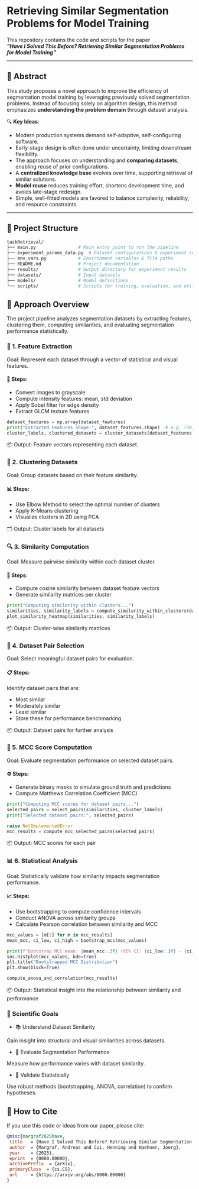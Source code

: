 # Retrieving Similar Segmentation Problems for Model Training

This repository contains the code and scripts for the paper  
**_"Have I Solved This Before? Retrieving Similar Segmentation Problems for Model Training"_**

---

## 🧾 Abstract

This study proposes a novel approach to improve the efficiency of segmentation model training by leveraging previously solved segmentation problems. Instead of focusing solely on algorithm design, this method emphasizes **understanding the problem domain** through dataset analysis.

🔍 **Key Ideas**:
- Modern production systems demand self-adaptive, self-configuring software.
- Early-stage design is often done under uncertainty, limiting downstream flexibility.
- The approach focuses on understanding and **comparing datasets**, enabling reuse of prior configurations.
- A **centralized knowledge base** evolves over time, supporting retrieval of similar solutions.
- **Model reuse** reduces training effort, shortens development time, and avoids late-stage redesign.
- Simple, well-fitted models are favored to balance complexity, reliability, and resource constraints.

---

## 📁 Project Structure

```bash
taskRetrieval/
├── main.py                # Main entry point to run the pipeline
├── experiment_params_data.py  # Dataset configurations & experiment settings
├── env_vars.py            # Environment variables & file paths
├── README.md              # Project documentation
├── results/               # Output directory for experiment results
├── datasets/              # Input datasets
├── models/                # Model definitions
└── scripts/               # Scripts for training, evaluation, and utilities
```

## 🚀 Approach Overview
The project pipeline analyzes segmentation datasets by extracting features, clustering them, computing similarities, and evaluating segmentation performance statistically.

### 🧩 1. Feature Extraction
Goal: Represent each dataset through a vector of statistical and visual features.

#### 🔧 Steps:
* Convert images to grayscale
* Compute intensity features: mean, std deviation
* Apply Sobel filter for edge density
* Extract GLCM texture features

```python
dataset_features = np.array(dataset_features)
print("Extracted Features Shape:", dataset_features.shape)  # e.g. (30, 5)
cluster_labels, clustered_datasets = cluster_datasets(dataset_features, dataset_names)
```

📦 Output: Feature vectors representing each dataset.

### 🧭 2. Clustering Datasets

Goal: Group datasets based on their feature similarity.

#### 📊 Steps:

* Use Elbow Method to select the optimal number of clusters
* Apply K-Means clustering
* Visualize clusters in 2D using PCA

🗂 Output: Cluster labels for all datasets

### 🔍 3. Similarity Computation
Goal: Measure pairwise similarity within each dataset cluster.


#### 📐 Steps:
* Compute cosine similarity between dataset feature vectors
* Generate similarity matrices per cluster

```python
print("Computing similarity within clusters...")
similarities, similarity_labels = compute_similarity_within_clusters(dataset_features, cluster_labels, clustered_datasets)
plot_similarity_heatmap(similarities, similarity_labels)
```
📦 Output: Cluster-wise similarity matrices

### 🤝 4. Dataset Pair Selection

Goal: Select meaningful dataset pairs for evaluation.

#### 📋 Steps:

Identify dataset pairs that are:
* Most similar
* Moderately similar
* Least similar
* Store these for performance benchmarking

📦 Output: Dataset pairs for further analysis

### 📏 5. MCC Score Computation
Goal: Evaluate segmentation performance on selected dataset pairs.

#### ⚙️ Steps:

* Generate binary masks to simulate ground truth and predictions
* Compute Matthews Correlation Coefficient (MCC)

```python
print("Computing MCC scores for dataset pairs...")
selected_pairs = select_pairs(similarities, cluster_labels)
print("Selected dataset pairs:", selected_pairs)

raise NotImplementedError
mcc_results = compute_mcc_selected_pairs(selected_pairs)
```

📦 Output: MCC scores for each pair

### 📊 6. Statistical Analysis
Goal: Statistically validate how similarity impacts segmentation performance.

#### 📈 Steps:

* Use bootstrapping to compute confidence intervals
* Conduct ANOVA across similarity groups
* Calculate Pearson correlation between similarity and MCC

```python
mcc_values = [m[2] for m in mcc_results]
mean_mcc, ci_low, ci_high = bootstrap_mcc(mcc_values)

print(f"Bootstrap MCC mean: {mean_mcc:.3f} (95% CI: {ci_low:.3f} - {ci_high:.3f})")
sns.histplot(mcc_values, kde=True)
plt.title("Bootstrapped MCC Distribution")
plt.show(block=True)

compute_anova_and_correlation(mcc_results)
```

📦 Output: Statistical insight into the relationship between similarity and performance

### 🎯 Scientific Goals

* 📚 Understand Dataset Similarity

Gain insight into structural and visual similarities across datasets.

* 🧪 Evaluate Segmentation Performance

Measure how performance varies with dataset similarity.

* 📐 Validate Statistically

Use robust methods (bootstrapping, ANOVA, correlation) to confirm hypotheses.

## 📖 How to Cite
If you use this code or ideas from our paper, please cite:

```bibtex
@misc{margraf2025have,
 title   = {Have I Solved This Before? Retrieving Similar Segmentation Problems for Model Training},
 author  = {Margraf, Andreas and Cui, Henning and Haehner, Joerg},
 year    = {2025},
 eprint  = {0000.00000},
 archivePrefix  = {arXiv},
 primaryClass  = {cs.CS},
 url     = {https://arxiv.org/abs/0000.00000}
}
```